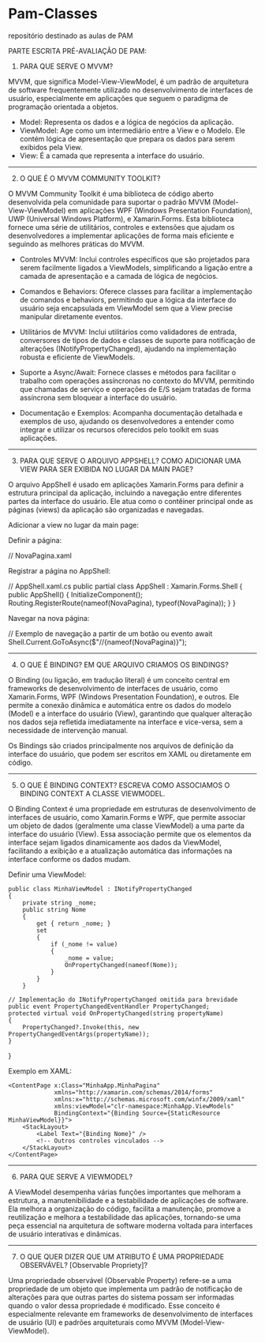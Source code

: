 # Pam-Classes
repositório destinado as aulas de PAM

PARTE ESCRITA PRÉ-AVALIAÇÂO DE PAM:

1. PARA QUE SERVE O MVVM?

MVVM, que significa Model-View-ViewModel, é um padrão de arquitetura de software frequentemente utilizado no desenvolvimento de interfaces de usuário, especialmente em aplicações que seguem o paradigma de programação orientada a objetos. 

- Model: Representa os dados e a lógica de negócios da aplicação.
- ViewModel: Age como um intermediário entre a View e o Modelo. Ele contém lógica de apresentação que prepara os dados para serem exibidos pela View. 
- View: É a camada que representa a interface do usuário. 

________________________________________________________________

2. O QUE É O MVVM COMMUNITY TOOLKIT?

O MVVM Community Toolkit é uma biblioteca de código aberto desenvolvida pela comunidade para suportar o padrão MVVM (Model-View-ViewModel) em aplicações WPF (Windows Presentation Foundation), UWP (Universal Windows Platform), e Xamarin.Forms. Esta biblioteca fornece uma série de utilitários, controles e extensões que ajudam os desenvolvedores a implementar aplicações de forma mais eficiente e seguindo as melhores práticas do MVVM.

- Controles MVVM: Inclui controles específicos que são projetados para serem facilmente ligados a ViewModels, simplificando a ligação entre a camada de apresentação e a camada de lógica de negócios.

- Comandos e Behaviors: Oferece classes para facilitar a implementação de comandos e behaviors, permitindo que a lógica da interface do usuário seja encapsulada em ViewModel sem que a View precise manipular diretamente eventos.

- Utilitários de MVVM: Inclui utilitários como validadores de entrada, conversores de tipos de dados e classes de suporte para notificação de alterações (INotifyPropertyChanged), ajudando na implementação robusta e eficiente de ViewModels.

- Suporte a Async/Await: Fornece classes e métodos para facilitar o trabalho com operações assíncronas no contexto do MVVM, permitindo que chamadas de serviço e operações de E/S sejam tratadas de forma assíncrona sem bloquear a interface do usuário.

- Documentação e Exemplos: Acompanha documentação detalhada e exemplos de uso, ajudando os desenvolvedores a entender como integrar e utilizar os recursos oferecidos pelo toolkit em suas aplicações.

________________________________________________________________

3. PARA QUE SERVE O ARQUIVO APPSHELL? COMO ADICIONAR UMA VIEW PARA SER EXIBIDA NO LUGAR DA MAIN PAGE?

O arquivo AppShell é usado em aplicações Xamarin.Forms para definir a estrutura principal da aplicação, incluindo a navegação entre diferentes partes da interface do usuário. Ele atua como o contêiner principal onde as páginas (views) da aplicação são organizadas e navegadas.

Adicionar a view no lugar da main page:

Definir a página:

// NovaPagina.xaml
<ContentPage xmlns="http://xamarin.com/schemas/2014/forms"
             xmlns:x="http://schemas.microsoft.com/winfx/2009/xaml"
             x:Class="MinhaApp.Views.NovaPagina">
    <!-- Conteúdo da página -->
</ContentPage>


Registrar a página no AppShell:

// AppShell.xaml.cs
public partial class AppShell : Xamarin.Forms.Shell
{
    public AppShell()
    {
        InitializeComponent();
        Routing.RegisterRoute(nameof(NovaPagina), typeof(NovaPagina));
    }
}


Navegar na nova página:

// Exemplo de navegação a partir de um botão ou evento
await Shell.Current.GoToAsync($"//{nameof(NovaPagina)}");

________________________________________________________________

4. O QUE É BINDING? EM QUE ARQUIVO CRIAMOS OS BINDINGS?

O Binding (ou ligação, em tradução literal) é um conceito central em frameworks de desenvolvimento de interfaces de usuário, como Xamarin.Forms, WPF (Windows Presentation Foundation), e outros. Ele permite a conexão dinâmica e automática entre os dados do modelo (Model) e a interface do usuário (View), garantindo que qualquer alteração nos dados seja refletida imediatamente na interface e vice-versa, sem a necessidade de intervenção manual.

Os Bindings são criados principalmente nos arquivos de definição da interface do usuário, que podem ser escritos em XAML ou diretamente em código.

<!-- Exemplo de Binding em XAML -->
<Label Text="{Binding Nome}" />

________________________________________________________________

5. O QUE É BINDING CONTEXT? ESCREVA COMO ASSOCIAMOS O BINDING CONTEXT A CLASSE VIEWMODEL.

O Binding Context é uma propriedade em estruturas de desenvolvimento de interfaces de usuário, como Xamarin.Forms e WPF, que permite associar um objeto de dados (geralmente uma classe ViewModel) a uma parte da interface do usuário (View). Essa associação permite que os elementos da interface sejam ligados dinamicamente aos dados da ViewModel, facilitando a exibição e a atualização automática das informações na interface conforme os dados mudam.

Definir uma ViewModel:

```
public class MinhaViewModel : INotifyPropertyChanged
{
    private string _nome;
    public string Nome
    {
        get { return _nome; }
        set
        {
            if (_nome != value)
            {
                _nome = value;
                OnPropertyChanged(nameof(Nome));
            }
        }
    }
```

    // Implementação do INotifyPropertyChanged omitida para brevidade
    public event PropertyChangedEventHandler PropertyChanged;
    protected virtual void OnPropertyChanged(string propertyName)
    {
        PropertyChanged?.Invoke(this, new PropertyChangedEventArgs(propertyName));
    }
}

Exemplo em XAML:

```
<ContentPage x:Class="MinhaApp.MinhaPagina"
             xmlns="http://xamarin.com/schemas/2014/forms"
             xmlns:x="http://schemas.microsoft.com/winfx/2009/xaml"
             xmlns:viewModel="clr-namespace:MinhaApp.ViewModels"
             BindingContext="{Binding Source={StaticResource MinhaViewModel}}">
    <StackLayout>
        <Label Text="{Binding Nome}" />
        <!-- Outros controles vinculados -->
    </StackLayout>
</ContentPage>
```
________________________________________________________________

6. PARA QUE SERVE A VIEWMODEL?

A ViewModel desempenha várias funções importantes que melhoram a estrutura, a manutenibilidade e a testabilidade de aplicações de software. Ela melhora a organização do código, facilita a manutenção, promove a reutilização e melhora a testabilidade das aplicações, tornando-se uma peça essencial na arquitetura de software moderna voltada para interfaces de usuário interativas e dinâmicas.

________________________________________________________________

7. O QUE QUER DIZER QUE UM ATRIBUTO É UMA PROPRIEDADE OBSERVÁVEL? [Observable Propriety]?

Uma propriedade observável (Observable Property) refere-se a uma propriedade de um objeto que implementa um padrão de notificação de alterações para que outras partes do sistema possam ser informadas quando o valor dessa propriedade é modificado. Esse conceito é especialmente relevante em frameworks de desenvolvimento de interfaces de usuário (UI) e padrões arquiteturais como MVVM (Model-View-ViewModel).
